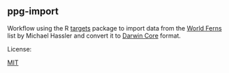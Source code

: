 ## ppg-import

Workflow using the R [targets](https://github.com/ropensci/targets) package to import data from the [World Ferns](https://www.worldplants.de/world-ferns/ferns-and-lycophytes-list) list by Michael Hassler and convert it to [Darwin Core](https://dwc.tdwg.org/terms/#taxon) format.

License:

[MIT](LICENSE)
